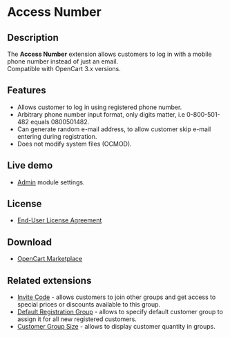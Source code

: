 # Access Number

## Description
The **Access Number** extension allows customers to log in with a mobile phone number instead of just an email.  
Compatible with OpenCart 3.x versions.

## Features
* Allows customer to log in using registered phone number.
* Arbitrary phone number input format, only digits matter, i.e 0-800-501-482 equals 0800501482.
* Can generate random e-mail address, to allow customer skip e-mail entering during registration.
* Does not modify system files (OCMOD).

## Live demo
* [Admin](https://demo.ocmod.space/a/admin/index.php?route=extension/module/access_number) module settings.

## License
* [End-User License Agreement](../EULA.txt)

## Download
* [OpenCart Marketplace](https://www.opencart.com/index.php?route=marketplace/extension/info&extension_id=46402)

## Related extensions
* [Invite Code](https://www.opencart.com/index.php?route=marketplace/extension/info&extension_id=42632) - allows customers to join other groups and get access to special prices or discounts available to this group.
* [Default Registration Group](https://www.opencart.com/index.php?route=marketplace/extension/info&extension_id=42480) - allows to specify default customer group to assign it for all new registered customers.
* [Customer Group Size](https://www.opencart.com/index.php?route=marketplace/extension/info&extension_id=42642) - allows to display customer quantity in groups.
